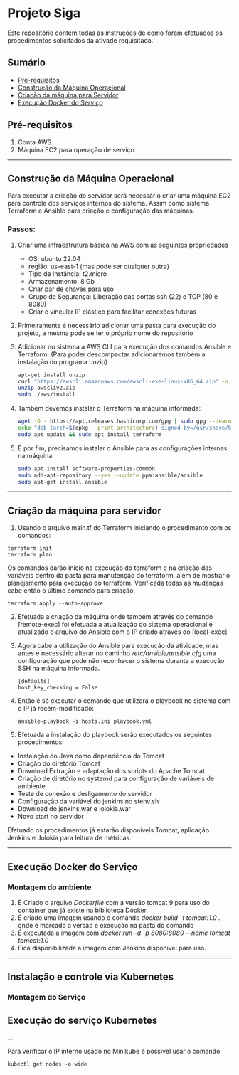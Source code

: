 # Projeto Siga

Este repositório contém todas as instruções de como foram efetuados os procedimentos solicitados da ativade requisitada.

## Sumário

- [Pré-requisitos](#pré-requisitos)
- [Construção da Máquina Operacional](#contrução-máquina-operacional)
- [Criação da máquina para Servidor](#criação-maquina-para-servidor)
- [Execução Docker do Serviço](#execução-docker-do-serviço)

## Pré-requisitos

1. Conta AWS
2. Máquina EC2 para operação de serviço

---

## Construção da Máquina Operacional

Para executar a criação do servidor será necessário criar uma máquina EC2 para controle dos serviços internos do sistema. Assim como sistema Terraform e Ansible para criação e configuração das máquinas.

### Passos:

1. Criar uma infraestrutura básica na AWS com as seguintes propriedades
    - OS: ubuntu 22.04
    - região: us-east-1 (mas pode ser qualquer outra)
    - Tipo de Instância: t2.micro
    - Armazenamento: 8 Gb
    - Criar par de chaves para uso
    - Grupo de Segurança: Liberação das portas ssh (22) e TCP (80 e 8080)
    - Criar e vincular IP elástico para facilitar conexões futuras
    
2. Primeiramente é necessário adicionar uma pasta para execução do projeto, a mesma pode se ter o próprio nome do repositório

3. Adicionar no sistema a AWS CLI para execução dos comandos Ansible e Terraform: (Para poder descompactar adicionaremos também a instalação do programa unzip)
    ```bash
    apt-get install unzip
    curl "https://awscli.amazonaws.com/awscli-exe-linux-x86_64.zip" -o "awscliv2.zip"
    unzip awscliv2.zip
    sudo ./aws/install
    ```

4. Também devemos instalar o Terraform na máquina informada:
    ```bash
    wget -O - https://apt.releases.hashicorp.com/gpg | sudo gpg --dearmor -o /usr/share/keyrings/hashicorp-archive-keyring.gpg
    echo "deb [arch=$(dpkg --print-architecture) signed-by=/usr/share/keyrings/hashicorp-archive-keyring.gpg] https://apt.releases.hashicorp.com $(lsb_release -cs) main" | sudo tee /etc/apt/sources.list.d/hashicorp.list
    sudo apt update && sudo apt install terraform
    ```
5. E por fim, precisamos instalar o Ansible para as configurações internas na máquina:
    ```bash
    sudo apt install software-properties-common
   sudo add-apt-repository --yes --update ppa:ansible/ansible
   sudo apt-get install ansible
    ```
---

## Criação da máquina para servidor
1. Usando o arquivo main.tf do Terraform iniciando o procedimento com os comandos:
```
terraform init
terraform plan
```
Os comandos darão inicio na execução do terraform e na criação das variáveis dentro da pasta para manutenção do terraform, além de mostrar o planejamento para execução do terraform. Verificada todas as mudanças cabe então o último comando para criação:

```
terraform apply --auto-approve
```

2. Efetuada a criação da máquina onde também através do comando [remote-exec] foi efetuada a atualização do sistema operacional e atualizado o arquivo do Ansible com o IP criado através do [local-exec]

3. Agora cabe a utilização do Ansible para execução da atividade, mas antes é necessário alterar no caminho */etc/ansible/ansible.cfg* uma configuração que pode não reconhecer o sistema durante a execução SSH na máquina informada.

   ```
   [defaults]
   host_key_checking = False
   ```
   
4. Então é só executar o comando que utilizará o playbook no sistema com o IP já recém-modificado:
   ```
   ansible-playbook -i hosts.ini playbook.yml
   ```
5. Efetuada a instalação do playbook serão executados os seguintes procedimentos:

  - Instalação do Java como dependência do Tomcat
  - Criação do diretório Tomcat
  - Download Extração e adaptação dos scripts do Apache Tomcat
  - Criação de diretório no systemd para configuração de variáveis de ambiente
  - Teste de conexão e desligamento do servidor
  - Configuração da variável do jenkins no stenv.sh
  - Download do jenkins.war e jolokia.war
  - Novo start no servidor

Efetuado os procedimentos já estarão disponíveis Tomcat, aplicação Jenkins e Jolokia para leitura de métricas.
   
---

## Execução Docker do Serviço

### Montagem do ambiente

1. É Criado o arquivo *Dockerfile* com a versão tomcat 9 para uso do container que já existe na biblioteca Docker.
2. É criado uma imagem usando o comando *docker build -t tomcat:1.0 .* onde é marcado a versão e execução na pasta do comando
3. É executada a imagem com *docker run -d -p 8080:8080 --name tomcat tomcat:1.0*
4. Fica disponibilizada a imagem com Jenkins disponível para uso.

---

## Instalação e controle via Kubernetes

### Montagem do Serviço


## Execução do serviço Kubernetes

...

Para verificar o IP interno usado no Minikube é possível usar o comando
```
kubectl get nodes -o wide
```
